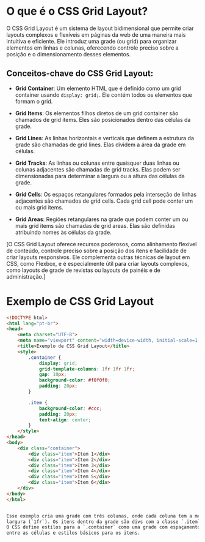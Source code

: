 # O que é o CSS Grid Layout?

O CSS Grid Layout é um sistema de layout bidimensional que permite criar layouts complexos e flexíveis em páginas da web de uma maneira mais intuitiva e eficiente. Ele introduz uma grade (ou grid) para organizar elementos em linhas e colunas, oferecendo controle preciso sobre a posição e o dimensionamento desses elementos.

## Conceitos-chave do CSS Grid Layout:

- **Grid Container**: Um elemento HTML que é definido como um grid container usando `display: grid;`. Ele contém todos os elementos que formam o grid.

- **Grid Items**: Os elementos filhos diretos de um grid container são chamados de grid items. Eles são posicionados dentro das células da grade.

- **Grid Lines**: As linhas horizontais e verticais que definem a estrutura da grade são chamadas de grid lines. Elas dividem a área da grade em células.

- **Grid Tracks**: As linhas ou colunas entre quaisquer duas linhas ou colunas adjacentes são chamadas de grid tracks. Elas podem ser dimensionadas para determinar a largura ou a altura das células da grade.

- **Grid Cells**: Os espaços retangulares formados pela interseção de linhas adjacentes são chamados de grid cells. Cada grid cell pode conter um ou mais grid items.

- **Grid Areas**: Regiões retangulares na grade que podem conter um ou mais grid items são chamadas de grid areas. Elas são definidas atribuindo nomes às células da grade.

[O CSS Grid Layout oferece recursos poderosos, como alinhamento flexível de conteúdo, controle preciso sobre a posição dos itens e facilidade de criar layouts responsivos. Ele complementa outras técnicas de layout em CSS, como Flexbox, e é especialmente útil para criar layouts complexos, como layouts de grade de revistas ou layouts de painéis e de administração.]

# Exemplo de CSS Grid Layout

```html
<!DOCTYPE html>
<html lang="pt-br">
<head>
    <meta charset="UTF-8">
    <meta name="viewport" content="width=device-width, initial-scale=1.0">
    <title>Exemplo de CSS Grid Layout</title>
    <style>
        .container {
            display: grid;
            grid-template-columns: 1fr 1fr 1fr;
            gap: 10px;
            background-color: #f0f0f0;
            padding: 20px;
        }

        .item {
            background-color: #ccc;
            padding: 20px;
            text-align: center;
        }
    </style>
</head>
<body>
    <div class="container">
        <div class="item">Item 1</div>
        <div class="item">Item 2</div>
        <div class="item">Item 3</div>
        <div class="item">Item 4</div>
        <div class="item">Item 5</div>
        <div class="item">Item 6</div>
    </div>
</body>
</html>


Esse exemplo cria uma grade com três colunas, onde cada coluna tem a mesma
largura (`1fr`). Os itens dentro da grade são divs com a classe `.item`.
O CSS define estilos para a `.container` como uma grade com espaçamento 
entre as células e estilos básicos para os itens.
